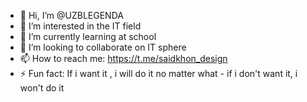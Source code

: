 - 👋 Hi, I’m @UZBLEGENDA
- 👀 I’m interested in the IT field
- 🌱 I’m currently learning at school
- 💞️ I’m looking to collaborate on IT sphere
- 📫 How to reach me: https://t.me/saidkhon_design
- ⚡ Fun fact: If i want it , i will do it no matter what - if i don't want it, i won't do it

<!---
UZBLEGENDA/UZBLEGENDA is a ✨ special ✨ repository because its `README.md` (this file) appears on your GitHub profile.
You can click the Preview link to take a look at your changes.
--->
